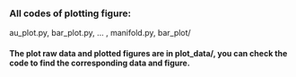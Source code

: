 ### All codes of plotting figure:
  au_plot.py, bar_plot.py, ... , manifold.py, bar_plot/

#### The plot raw data and plotted figures are in plot_data/, you can check the code to find the corresponding data and figure.

